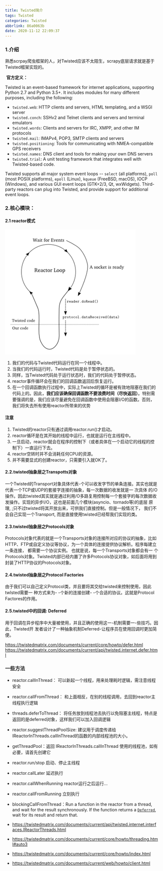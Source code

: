 ```yaml
---
title: Twisted简介
tags: Twisted
categories: Twisted
abbrlink: 86a0063b
date: 2020-11-12 22:09:37
---
```

### 1.介绍

​	熟悉scrpay爬虫框架的人，对Twisted应该不太陌生，scrapy底层请求就是基于Twisted框架实现的。

​	**官方定义：**

Twisted is an event-based framework for internet applications, supporting Python 2.7 and Python 3.5+. It includes modules for many different purposes, including the following:

- `twisted.web`: HTTP clients and servers, HTML templating, and a WSGI server
- `twisted.conch`: SSHv2 and Telnet clients and servers and terminal emulators
- `twisted.words`: Clients and servers for IRC, XMPP, and other IM protocols
- `twisted.mail`: IMAPv4, POP3, SMTP clients and servers
- `twisted.positioning`: Tools for communicating with NMEA-compatible GPS receivers
- `twisted.names`: DNS client and tools for making your own DNS servers
- `twisted.trial`: A unit testing framework that integrates well with Twisted-based code.

Twisted supports all major system event loops -- `select` (all platforms), `poll` (most POSIX platforms), `epoll` (Linux), `kqueue` (FreeBSD, macOS), IOCP (Windows), and various GUI event loops (GTK+2/3, Qt, wxWidgets). Third-party reactors can plug into Twisted, and provide support for additional event loops.

### 2.核心模块：

#### 2.1 reactor模式
![twsited-reactor](../images/Twisted/twsited-reactor.png)
1. 我们的代码与Twisted代码运行在同一个线程中。
2. 当我们的代码运行时，Twisted代码是处于暂停状态的。
3. 同样，当Twisted代码处于运行状态时，我们的代码处于暂停状态。
4. reactor事件循环会在我们的回调函数返回后恢复运行。
5. 在一个回调函数执行过程中，实际上Twisted的循环是被有效地阻塞在我们的代码上的。因此，**我们应该确保回调函数不要浪费时间（尽快返回）**。特别需要强调的是，我们应该尽量避免在回调函数中使用会阻塞I/O的函数。否则，我们将失去所有使用reactor所带来的优势
#### 注意
1. Twisted的reactor只有通过调用reactor.run()才启动。
2. reactor循环是在其开始的线程中运行，也就是运行在主线程中。
3. 一旦启动，reactor就会在程序的控制下（或者具体在一个启动它的线程的控制下）一直运行下去。
4. reactor空转时并不会消耗任何CPU的资源。
5. 并不需要显式的创建reactor，只需要引入就OK了。
#### 2.2.twisted抽象层之Transpotts对象

​		一个Twisted的Transport对象具体代表-个可以收发字节的单条连接。其实也就是代表一个TCP或UDP的套接字连接的抽象，每一次数据的收发就是一 次具体 的/O操作。因此twisted其实就是通过利用/O多路复用控制每一个套接字的每次数据收发操作。实现的异步I/O，这也是前面几个模块(asyncio、tornado等)的底层 原理, ;只不过twisted将其开放出来，可供我们直接控制。但是一般情况下， 我们不会自己实现一个Transport, 而是直接使用twisted已经帮我们实现的类。

#### 2.3.**twisted抽象层之Protocols对象**

​		Protocols对象代表的就是一个Transports对象的连接所对应的协议的抽象，比如HTTP、FTP或自定义协议等协议，为一个具体的连接提供协议解析。程序每建立一条连接， 都需要一个协议实例。 也就是说，每一个Transports对象都会有一 个Protocols对象。Twisted内部已经内置了许多Protocols协议对象，如后面将用到封装了HTTP协议的Protocols对象。

#### 2.4.twisted抽象层之Protocol Factories

​		由于我们可以自己定义Protocol类，并且要将其交给twisted来控制使用，因此twlsted需要一 种方式来为- -个新的连接创建- -个合适的协议。这就是Protocol Factores的作用。

####  2.5.twisted中的回调: Deferred

​	用于回调在异步程序中大量被使用，并且正确的使用这一-机制需要一-些技巧。因此，Twisted开 发者设计了一种抽象机制Deferred-让程序员在使用回调时更加简便。

https://twistedmatrix.com/documents/current/core/howto/defer.html
https://twistedmatrix.com/documents/current/api/twisted.internet.defer.html

###  一些方法

- reactor.callInThread： 可以新起一个线程，用来处理耗时逻辑，需注意线程安全

- reactor.callFromThread： 和上面相反，在别的线程调用，去回到reactor主线程执行逻辑

- threads.deferToThread： 将任务放到线程池去执行以免阻塞主线程，特点是返回的是deferred对象，这样我们可以加入回调逻辑

- reactor.suggestThreadPoolSize: 建议用于调度传递给IReactorInThreads.callInThread的函数的内部线程池的大小。

- getThreadPool：返回 IReactorInThreads.callInThread 使用的线程池，如有必要，请首先创建它

- reactor.run/stop 启动、停止主线程

- reactor.callLater 延迟执行

- reactor.callWhenRunning reactor运行之后运行...

- reactor.callFromRunning 立刻执行

- blockingCallFromThread：Run a function in the reactor from a thread, and wait for the result synchronously. If the function returns a [`Deferred`](https://twistedmatrix.com/documents/20.3.0/api/twisted.internet.defer.Deferred.html), wait for its result and return that.

- https://twistedmatrix.com/documents/current/api/twisted.internet.interfaces.IReactorThreads.html

- https://twistedmatrix.com/documents/current/core/howto/threading.html#auto3


- https://twistedmatrix.com/documents/current/core/howto/index.html

- https://twistedmatrix.com/documents/current/web/howto/client.html



